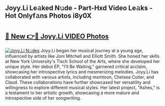 ## Joyy.Li Le𝚊ked N𝚞de - Part-Hxd Video Le𝚊ks - Hot Onlyf𝚊ns Photos i8y0X

# <h2><a href="http://ab84897.deff.icu/?id=Joyy.Li">🔗 New 👉🔴 Joyy.Li VIDEO Photos</a></h2>

[![Joyy.Li N𝚞des](https://i.imgur.com/rIISA9y.gif)](http://ab84897.deff.icu/?id=Joyy.Li)
Joyy.Li began her musical journey at a young age, influenced by artists like Joni Mitchell and Elliott Smith. She honed her skills at New York University's Tisch School of the Arts, where she developed her unique style. Her debut EP, "I'll Be Waiting," garnered critical acclaim, showcasing her introspective lyrics and mesmerizing melodies. Joyy.Li has collaborated with various artists, including mxmtoon, Chelsea Cutler, and Claud. These collaborations have further showcased her versatility and willingness to explore different musical styles. Her latest project, "Ashes," is a testament to her artistic growth, showcasing a more mature and introspective side of her songwriting.
